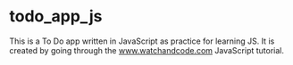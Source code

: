 # todo_app_js
This is a To Do app written in JavaScript as practice for learning JS. It is created by going through the www.watchandcode.com JavaScript tutorial.
